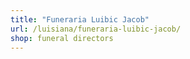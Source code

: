 ```yaml
---
title: "Funeraria Luibic Jacob"
url: /luisiana/funeraria-luibic-jacob/
shop: funeral directors
---
```

